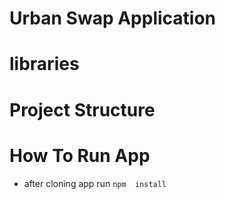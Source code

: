 # Urban Swap Application

# libraries



# Project  Structure


# How To Run App

* after cloning app run `npm  install`